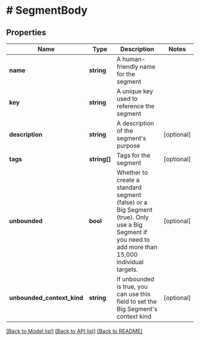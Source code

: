 # # SegmentBody

## Properties

Name | Type | Description | Notes
------------ | ------------- | ------------- | -------------
**name** | **string** | A human-friendly name for the segment |
**key** | **string** | A unique key used to reference the segment |
**description** | **string** | A description of the segment&#39;s purpose | [optional]
**tags** | **string[]** | Tags for the segment | [optional]
**unbounded** | **bool** | Whether to create a standard segment (false) or a Big Segment (true). Only use a Big Segment if you need to add more than 15,000 individual targets. | [optional]
**unbounded_context_kind** | **string** | If unbounded is true, you can use this field to set the Big Segment&#39;s context kind | [optional]

[[Back to Model list]](../../README.md#models) [[Back to API list]](../../README.md#endpoints) [[Back to README]](../../README.md)
